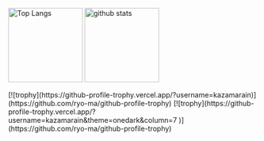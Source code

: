 <p align="left"> 
  <img alt="Top Langs" height="150px" src="https://github-readme-stats.vercel.app/api/top-langs/?username=kazamarain&layout=compact&show_icons=true&theme=onedark" />
  <img alt="github stats" height="150px" src="https://github-readme-stats.vercel.app/api?username=kazamarain&theme=onedark&show_icons=ture" />
</p>
[![trophy](https://github-profile-trophy.vercel.app/?username=kazamarain)](https://github.com/ryo-ma/github-profile-trophy)
[![trophy](https://github-profile-trophy.vercel.app/?username=kazamarain&theme=onedark&column=7
)](https://github.com/ryo-ma/github-profile-trophy)

